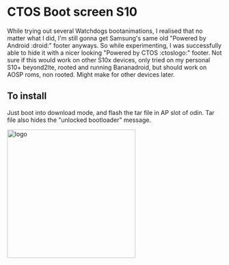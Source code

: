 # CTOS Boot screen S10
While trying out several Watchdogs bootanimations, I realised that no matter what I did, I'm still gonna get Samsung's same old "Powered by Android :droid:" footer anyways. So while experimenting, I was successfully able to hide it with a nicer looking "Powered by CTOS :ctoslogo:" footer. Not sure if this would work on other S10x devices, only tried on my personal S10+ beyond2lte, rooted and running Bananadroid, but should work on AOSP roms, non rooted. Might make for other devices later.

## To install
Just boot into download mode, and flash the tar file in AP slot of odin. Tar file also hides the "unlocked bootloader" message.

<img src="https://github.com/user-attachments/assets/24dd1ebb-8dae-484e-9a31-82abb4a96794" alt="logo" width="300"/>
